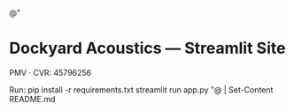 @"
# Dockyard Acoustics — Streamlit Site
PMV · CVR: 45796256

Run:
  pip install -r requirements.txt
  streamlit run app.py
"@ | Set-Content README.md
